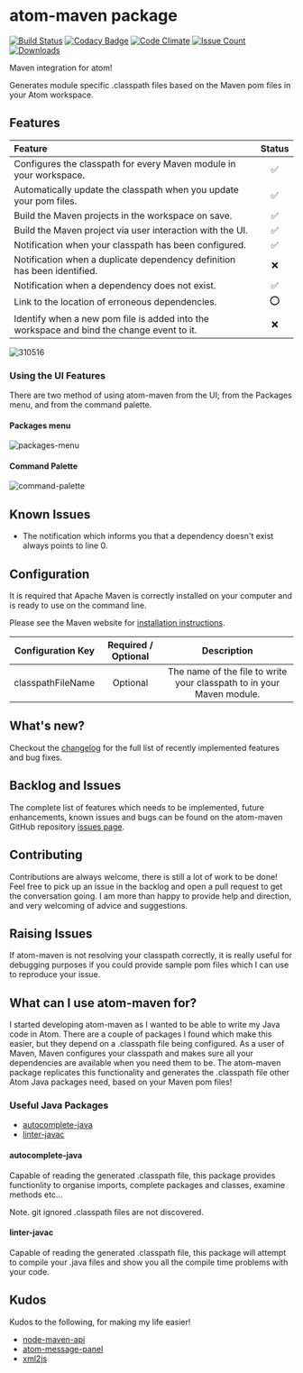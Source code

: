 # atom-maven package

[![Build Status](https://api.travis-ci.org/concon121/atom-maven.png)](https://api.travis-ci.org/concon121/atom-maven)
[![Codacy Badge](https://api.codacy.com/project/badge/Grade/9b9b60c42152461a9ec4e29d84848b01)](https://www.codacy.com/app/connor-bray/atom-maven?utm_source=github.com&amp;utm_medium=referral&amp;utm_content=concon121/atom-maven&amp;utm_campaign=Badge_Grade)
[![Code Climate](https://codeclimate.com/github/concon121/atom-maven/badges/gpa.svg)](https://codeclimate.com/github/concon121/atom-maven)
[![Issue Count](https://codeclimate.com/github/concon121/atom-maven/badges/issue_count.svg)](https://codeclimate.com/github/concon121/atom-maven)
[![Downloads](https://img.shields.io/apm/dm/atom-maven.svg?maxAge=2592000)](https://atom.io/packages/atom-maven)

Maven integration for atom!

Generates module specific .classpath files based on the Maven pom files in your Atom workspace.

## Features

| Feature | Status |
| :------ | :-----: |
| Configures the classpath for every Maven module in your workspace. | :white_check_mark: |
| Automatically update the classpath when you update your pom files. | :white_check_mark: |
| Build the Maven projects in the workspace on save. | :white_check_mark: |
| Build the Maven project via user interaction with the UI. | :white_check_mark: |
| Notification when your classpath has been configured. | :white_check_mark: |
| Notification when a duplicate dependency definition has been identified. | :x: |
| Notification when a dependency does not exist. | :white_check_mark: |
| Link to the location of erroneous dependencies. | :o: |
| Identify when a new pom file is added into the workspace and bind the change event to it. | :x: |


![310516](https://cloud.githubusercontent.com/assets/12021575/15692408/12018824-2786-11e6-8cac-289fd0af4076.JPG)

### Using the UI Features
There are two method of using atom-maven from the UI; from the Packages menu, and from the command palette.

#### Packages menu

![packages-menu](https://cloud.githubusercontent.com/assets/12021575/25781403/bba6e132-3331-11e7-9596-b6bd74812bd9.PNG)

#### Command Palette

![command-palette](https://cloud.githubusercontent.com/assets/12021575/25781396/ab10a45c-3331-11e7-8131-06fcd1f0c132.PNG)

## Known Issues
- The notification which informs you that a dependency doesn't exist always points to line 0.

## Configuration  
It is required that Apache Maven is correctly installed on your computer and is ready to use on the command line.

Please see the Maven website for [installation instructions](http://maven.apache.org/install.html).

| Configuration Key | Required / Optional | Description |
| :------: | :-----: | :-----: |
| classpathFileName | Optional | The name of the file to write your classpath to in your Maven module. |


## What's new?
Checkout the [changelog](https://github.com/concon121/atom-maven/blob/master/CHANGELOG.md) for the full list of recently implemented features and bug fixes.

## Backlog and Issues
The complete list of features which needs to be implemented, future enhancements, known issues and bugs can be found on the atom-maven GitHub repository [issues page](https://github.com/concon121/atom-maven/issues).

## Contributing
Contributions are always welcome, there is still a lot of work to be done!  Feel free to pick up an issue in the backlog and open a pull request to get the conversation going.  I am more than happy to provide help and direction, and very welcoming of advice and suggestions.

## Raising Issues

If atom-maven is not resolving your classpath correctly, it is really useful for debugging purposes if you could provide sample pom files which I can use to reproduce your issue.

## What can I use atom-maven for?

I started developing atom-maven as I wanted to be able to write my Java code in Atom.  There are a couple of packages I found which make this easier, but they depend on a .classpath file being configured.  As a user of Maven, Maven configures your classpath and makes sure all your dependencies are available when you need them to be.  The atom-maven package replicates this functionality and generates the .classpath file other Atom Java packages need, based on your Maven pom files!   

### Useful Java Packages

* [autocomplete-java](https://atom.io/packages/autocomplete-java)
* [linter-javac](https://atom.io/packages/linter-javac)

#### autocomplete-java
Capable of reading the generated .classpath file, this package provides functionlity to organise imports, complete packages and classes, examine methods etc...

Note. git ignored .classpath files are not discovered.

#### linter-javac
Capable of reading the generated .classpath file, this package will attempt to compile your .java files and show you all the compile time problems with your code.

## Kudos
Kudos to the following, for making my life easier!

* [node-maven-api](https://www.npmjs.com/package/node-maven-api)
* [atom-message-panel](https://github.com/tcarlsen/atom-message-panel)
* [xml2js](https://github.com/Leonidas-from-XIV/node-xml2js)
